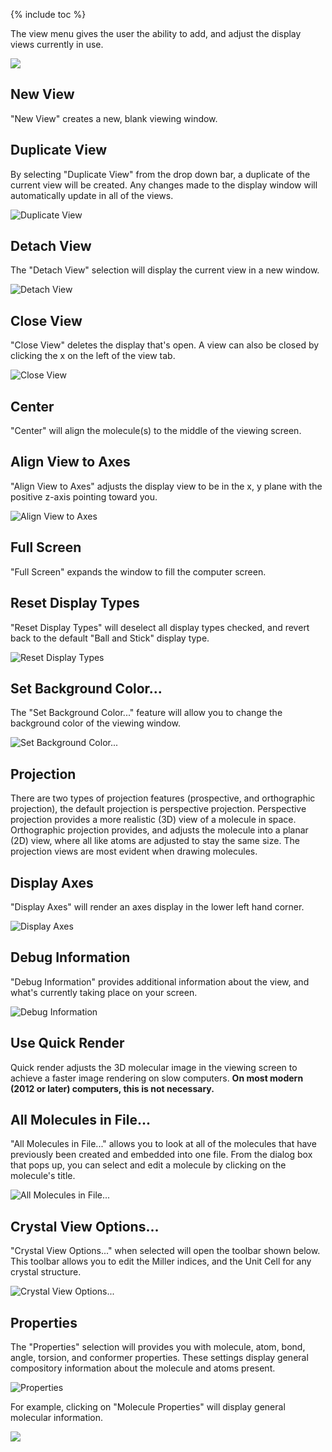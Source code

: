 ---
---

{% include toc %}

The view menu gives the user the ability to add, and adjust the display views currently in use.



![][1]

[1]: ../images/3-view-menu/b1493a86-74ed-4651-a696-41c642b15aad.png

## New View

"New View" creates a new, blank viewing window.

## Duplicate View

By selecting "Duplicate View" from the drop down bar, a duplicate of the current view will be created. Any changes made to the display window will automatically update in all of the views.

![Duplicate View][2]

[2]: ../images/3-view-menu/duplicate-view.png

## Detach View

The "Detach View" selection will display the current view in a new window.

![Detach View][3]

[3]: ../images/3-view-menu/detach-view.png

## Close View

"Close View" deletes the display that's open. A view can also be closed by clicking the x on the left of the view tab.

![Close View][4]

[4]: ../images/3-view-menu/close-view.png

## Center

"Center" will align the molecule(s) to the middle of the viewing screen.

## Align View to Axes

"Align View to Axes" adjusts the display view to be in the x, y plane with the positive z-axis pointing toward you.

![Align View to Axes][5]

[5]: ../images/3-view-menu/align-view-to-axes.png

## Full Screen

"Full Screen" expands the window to fill the computer screen.

## Reset Display Types

"Reset Display Types" will deselect all display types checked, and revert back to the default "Ball and Stick" display type.

![Reset Display Types][6]

[6]: ../images/3-view-menu/reset-display-types.png

## Set Background Color...

The "Set Background Color..." feature will allow you to change the background color of the viewing window.

![Set Background Color...][7]

[7]: ../images/3-view-menu/set-background-color.png

## Projection

There are two types of projection features (prospective, and orthographic projection), the default projection is perspective projection. Perspective projection provides a more realistic (3D) view of a molecule in space. Orthographic projection provides, and adjusts the molecule into a planar (2D) view, where all like atoms are adjusted to stay the same size. The projection views are most evident when drawing molecules.

## Display Axes

"Display Axes" will render an axes display in the lower left hand corner.

![Display Axes][8]

[8]: ../images/3-view-menu/display-axes.png

## Debug Information

"Debug Information" provides additional information about the view, and what's currently taking place on your screen.

![Debug Information][9]

[9]: ../images/3-view-menu/debug-information.png

## Use Quick Render

Quick render adjusts the 3D molecular image in the viewing screen to achieve a faster image rendering on slow computers. **On most modern (2012 or later) computers, this is not necessary.**

## All Molecules in File...

"All Molecules in File..." allows you to look at all of the molecules that have previously been created and embedded into one file. From the dialog box that pops up, you can select and edit a molecule by clicking on the molecule's title.

![All Molecules in File...][10]

[10]: ../images/3-view-menu/all-molecules-in-file.png

## Crystal View Options...

"Crystal View Options..." when selected will open the toolbar shown below. This toolbar allows you to edit the Miller indices, and the Unit Cell for any crystal structure.

![Crystal View Options...][11]

[11]: ../images/3-view-menu/crystal-view-options.png

## Properties

The "Properties" selection will provides you with molecule, atom, bond, angle, torsion, and conformer properties. These settings display general compository information about the molecule and atoms present.

![Properties][12]

[12]: ../images/3-view-menu/properties.png

For example, clicking on "Molecule Properties" will display general molecular information.

![][13]

[13]: ../images/3-view-menu/02fbd8fd-9d83-4089-ad33-5c4d419be83c.png

